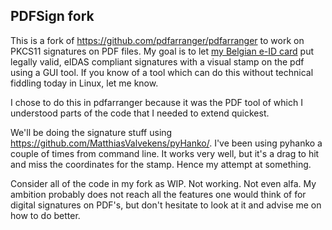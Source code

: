 ## PDFSign fork
This is a fork of https://github.com/pdfarranger/pdfarranger to work on PKCS11 signatures on PDF files. My goal is to let [my Belgian e-ID card](https://eid.belgium.be/nl) put legally valid, eIDAS compliant signatures with a visual stamp on the pdf using a GUI tool. If you know of a tool which can do this without technical fiddling today in Linux, let me know.

I chose to do this in pdfarranger because it was the PDF tool of which I understood parts of the code that I needed to extend quickest.

We'll be doing the signature stuff using https://github.com/MatthiasValvekens/pyHanko/. I've been using pyhanko a couple of times from command line. It works very well, but it's a drag to hit and miss the coordinates for the stamp. Hence my attempt at something.

Consider all of the code in my fork as WIP. Not working. Not even alfa. My ambition probably does not reach all the features one would think of for digital signatures on PDF's, but don't hesitate to look at it and advise me on how to do better.

